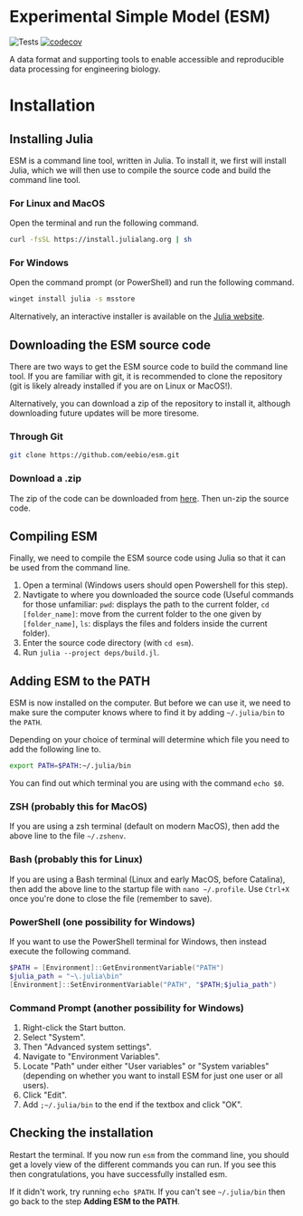 # Experimental Simple Model (ESM)

![Tests](https://github.com/eebio/esm/actions/workflows/test.yml/badge.svg)
[![codecov](https://codecov.io/gh/eebio/esm/graph/badge.svg?token=AL85Z9I06H)](https://codecov.io/gh/eebio/esm)

A data format and supporting tools to enable accessible and reproducible data processing for engineering biology.

# Installation

## Installing Julia

ESM is a command line tool, written in Julia. To install it, we first will install Julia, which we will then use to compile the source code and build the command line tool.

### For Linux and MacOS

Open the terminal and run the following command.

```bash
curl -fsSL https://install.julialang.org | sh
```

### For Windows

Open the command prompt (or PowerShell) and run the following command.

```bash
winget install julia -s msstore
```

Alternatively, an interactive installer is available on the [Julia website](https://julialang.org/downloads/#current_stable_release).

## Downloading the ESM source code

There are two ways to get the ESM source code to build the command line tool. If you are familiar with git, it is recommended to clone the repository (git is likely already installed if you are on Linux or MacOS!).

Alternatively, you can download a zip of the repository to install it, although downloading future updates will be more tiresome.

### Through Git

```bash
git clone https://github.com/eebio/esm.git
```

### Download a .zip

The zip of the code can be downloaded from [here](https://github.com/eebio/esm/archive/refs/heads/main.zip). Then un-zip the source code.

## Compiling ESM

Finally, we need to compile the ESM source code using Julia so that it can be used from the command line.

1. Open a terminal (Windows users should open Powershell for this step).
2. Navtigate to where you downloaded the source code (Useful commands for those unfamiliar: `pwd`: displays the path to the current folder, `cd [folder_name]`: move from the current folder to the one given by `[folder_name]`, `ls`: displays the files and folders inside the current folder).
3. Enter the source code directory (with `cd esm`).
4. Run `julia --project deps/build.jl`.

## Adding ESM to the PATH

ESM is now installed on the computer. But before we can use it, we need to make sure the computer knows where to find it by adding `~/.julia/bin` to the `PATH`.

Depending on your choice of terminal will determine which file you need to add the following line to.

```bash
export PATH=$PATH:~/.julia/bin
```

You can find out which terminal you are using with the command `echo $0`.

### ZSH (probably this for MacOS)

If you are using a zsh terminal (default on modern MacOS), then add the above line to the file `~/.zshenv`.

### Bash (probably this for Linux)

If you are using a Bash terminal (Linux and early MacOS, before Catalina), then add the above line to the startup file with `nano ~/.profile`.
Use `Ctrl+X` once you're done to close the file (remember to save).

### PowerShell (one possibility for Windows)

If you want to use the PowerShell terminal for Windows, then instead execute the following command.

```powershell
$PATH = [Environment]::GetEnvironmentVariable("PATH")
$julia_path = "~\.julia\bin"
[Environment]::SetEnvironmentVariable("PATH", "$PATH;$julia_path")
```

### Command Prompt (another possibility for Windows)

1. Right-click the Start button.
2. Select "System".
3. Then "Advanced system settings".
4. Navigate to "Environment Variables".
5. Locate "Path" under either "User variables" or "System variables" (depending on whether you want to install ESM for just one user or all users).
6. Click "Edit".
7. Add `;~/.julia/bin` to the end if the textbox and click "OK".

## Checking the installation

Restart the terminal.
If you now run `esm` from the command line, you should get a lovely view of the different commands you can run.
If you see this then congratulations, you have successfully installed esm.

If it didn't work, try running `echo $PATH`. If you can't see `~/.julia/bin` then go back to the step **Adding ESM to the PATH**.
